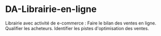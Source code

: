 # DA-Librairie-en-ligne
Librairie avec activité de e-commerce :  Faire le bilan des ventes en ligne. Qualifier les acheteurs. Identifier les pistes d'optimisation des ventes.
